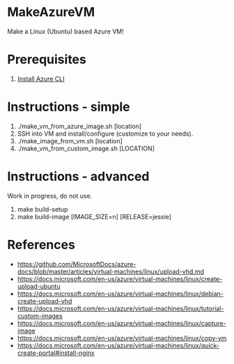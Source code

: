 # MakeAzureVM
Make a Linux (Ubuntu) based Azure VM!

# Prerequisites

1. [Install Azure CLI](https://docs.microsoft.com/en-us/cli/azure/install-azure-cli#install-on-debianubuntu-with-apt-get)

# Instructions - simple

1. ./make_vm_from_azure_image.sh <prefix> [location]
2. SSH into VM and install/configure (customize to your needs).
3. ./make_image_from_vm.sh <prefix> [location]
4. ./make_vm_from_custom_image.sh <prefix> <new prefix> [LOCATION]

# Instructions - advanced

Work in progress, do not use.

1. make build-setup
2. make build-image  [IMAGE_SIZE=n] [RELEASE=jessie]

# References

- https://github.com/MicrosoftDocs/azure-docs/blob/master/articles/virtual-machines/linux/upload-vhd.md
- https://docs.microsoft.com/en-us/azure/virtual-machines/linux/create-upload-ubuntu
- https://docs.microsoft.com/en-us/azure/virtual-machines/linux/debian-create-upload-vhd
- https://docs.microsoft.com/en-us/azure/virtual-machines/linux/tutorial-custom-images
- https://docs.microsoft.com/en-us/azure/virtual-machines/linux/capture-image
- https://docs.microsoft.com/en-us/azure/virtual-machines/linux/copy-vm
- https://docs.microsoft.com/en-us/azure/virtual-machines/linux/quick-create-portal#install-nginx